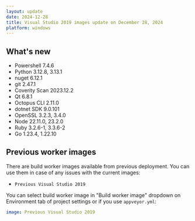 ```yaml
---
layout: update
date: 2024-12-28
title: Visual Studio 2019 images update on December 28, 2024
platform: windows
---
```


## What's new

* Powershell 7.4.6
* Python 3.12.8, 3.13.1
* nuget 6.12.1
* git 2.47.1
* Coverity Scan 2023.12.2
* Qt 6.8.1
* Octopus CLI 2.11.0
* dotnet SDK 9.0.101
* OpenSSL 3.2.3, 3.4.0
* Node 22.11.0, 23.2.0
* Ruby 3.2.6-1, 3.3.6-2
* Go 1.23.4, 1.22.10


## Previous worker images

There are build worker images available from previous deployment. You can use them in case of any issues with the current images:

* `Previous Visual Studio 2019`

You can select build worker image in "Build worker image" dropdown on Environment tab of project settings or if you use `appveyor.yml`:

```yaml
image: Previous Visual Studio 2019
```
